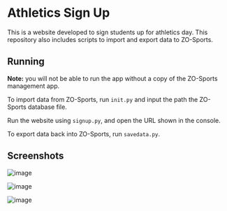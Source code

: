 # Athletics Sign Up

This is a website developed to sign students up for athletics day. This repository also includes scripts to import and export data to ZO-Sports. 

## Running

**Note:** you will not be able to run the app without a copy of the ZO-Sports management app. 

To import data from ZO-Sports, run `init.py` and input the path the ZO-Sports database file. 

Run the website using `signup.py`, and open the URL shown in the console.

To export data back into ZO-Sports, run `savedata.py`. 

## Screenshots

![image](https://github.com/kanex02/athletics_website/assets/87688497/9b10c36d-c2c4-49a0-87bf-6ea4a44973de)

![image](https://github.com/kanex02/athletics_website/assets/87688497/b6f4a186-bfd3-48b2-90cc-4a96eb478798)

![image](https://github.com/kanex02/athletics_website/assets/87688497/ffc0a544-7428-40cf-9029-4ec35ed72ea6)
